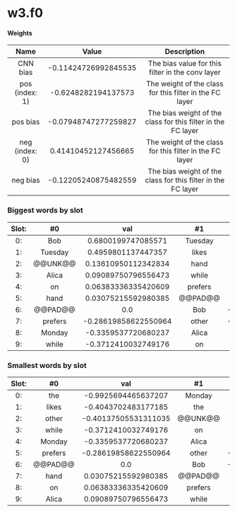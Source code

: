 # w3.f0
#### Weights
Name | Value | Description
:--: | :--: | :--:
CNN bias | -0.11424726992845535 | The bias value for this filter in the conv layer
pos (index: 1) | -0.6248282194137573| The weight of the class for this filter in the FC layer
pos bias | -0.07948747277259827| The bias weight of the class for this filter in the FC layer
neg (index: 0) | 0.41410452127456665| The weight of the class for this filter in the FC layer
neg bias | -0.12205240875482559| The bias weight of the class for this filter in the FC layer
### Biggest words by slot
Slot: |#0 | val | #1 | val | #2 | val
:--: | :--: | :--: | :--: | :--: | :--: | :--:
0: | Bob | 0.6800199747085571 | Tuesday | 2.774153232574463 | Tuesday | 2.954355478286743
1: | Tuesday | 0.4959801137447357 | likes | 1.497492790222168 | while | 1.5890238285064697
2: | @@UNK@@ | 0.13610950112342834 | hand | 0.7605364918708801 | @@UNK@@ | 1.2614964246749878
3: | Alica | 0.09089750796556473 | while | 0.7064087986946106 | hand | 1.154880404472351
4: | on | 0.06383336335420609 | prefers | 0.4422823190689087 | other | 1.1071343421936035
5: | hand | 0.03075215592980385 | @@PAD@@ | 0.0 | Alica | 0.11311569809913635
6: | @@PAD@@ | 0.0 | Bob | -0.019836321473121643 | prefers | 0.10288666188716888
7: | prefers | -0.28619858622550964 | other | -0.049646832048892975 | likes | 0.05495566129684448
8: | Monday | -0.3359537720680237 | Alica | -0.09939764440059662 | @@PAD@@ | 0.0
9: | while | -0.3712410032749176 | on | -0.2672611474990845 | Bob | -0.24633949995040894
### Smallest words by slot
Slot: |#0 | val | #1 | val | #2 | val
:--: | :--: | :--: | :--: | :--: | :--: | :--:
0: | the | -0.9925694465637207 | Monday | -2.0340704917907715 | Monday | -3.041417121887207
1: | likes | -0.4043702483177185 | the | -1.0599055290222168 | on | -1.3898415565490723
2: | other | -0.40137505531311035 | @@UNK@@ | -0.41075390577316284 | the | -1.1195119619369507
3: | while | -0.3712410032749176 | on | -0.2672611474990845 | Bob | -0.24633949995040894
4: | Monday | -0.3359537720680237 | Alica | -0.09939764440059662 | @@PAD@@ | 0.0
5: | prefers | -0.28619858622550964 | other | -0.049646832048892975 | likes | 0.05495566129684448
6: | @@PAD@@ | 0.0 | Bob | -0.019836321473121643 | prefers | 0.10288666188716888
7: | hand | 0.03075215592980385 | @@PAD@@ | 0.0 | Alica | 0.11311569809913635
8: | on | 0.06383336335420609 | prefers | 0.4422823190689087 | other | 1.1071343421936035
9: | Alica | 0.09089750796556473 | while | 0.7064087986946106 | hand | 1.154880404472351
